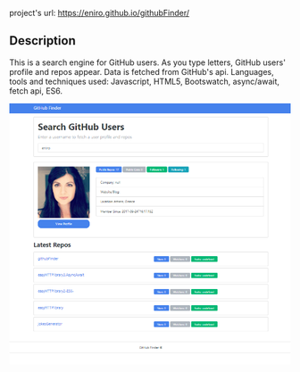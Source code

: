 project's url: https://eniro.github.io/githubFinder/

<h2>Description</h2>
This is a search engine for GitHub users. As you type letters, GitHub users' profile and repos appear. Data is fetched from GitHub's api.
Languages, tools and techniques used: Javascript, HTML5, Bootswatch, async/await, fetch api, ES6.

![capture](https://github.com/eniro/githubFinder/blob/master/docs/Capture.PNG)
